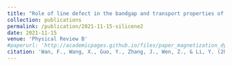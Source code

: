 ```yaml
---
title: "Role of line defect in the bandgap and transport properties of silicene nanoribbons"
collection: publications
permalink: /publication/2021-11-15-silicene2
date: 2021-11-15
venue: 'Physical Review B'
#paperurl: 'http://academicpages.github.io/files/paper_magnetization_dynamics.pdf'
citation: 'Wan, F., Wang, X., Guo, Y., Zhang, J., Wen, Z., & Li, Y. (2021). &quot;Role of line defect in the bandgap and transport properties of silicene nanoribbons.&quot; <i>Physical Review B</i>. 104(19).'
---
```

